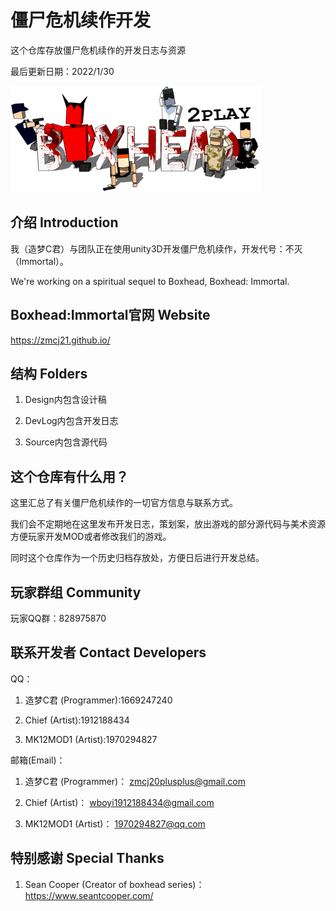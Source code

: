 # 僵尸危机续作开发

这个仓库存放僵尸危机续作的开发日志与资源

最后更新日期：2022/1/30

![BG](https://github.com/zmcj21/boxhead_dev/blob/main/Docs/1.png)

## 介绍 Introduction

我（造梦C君）与团队正在使用unity3D开发僵尸危机续作，开发代号：不灭（Immortal）。

We're working on a spiritual sequel to Boxhead, Boxhead: Immortal.

## Boxhead:Immortal官网 Website

https://zmcj21.github.io/

## 结构 Folders

1. Design内包含设计稿

1. DevLog内包含开发日志

1. Source内包含源代码

## 这个仓库有什么用？

这里汇总了有关僵尸危机续作的一切官方信息与联系方式。

我们会不定期地在这里发布开发日志，策划案，放出游戏的部分源代码与美术资源方便玩家开发MOD或者修改我们的游戏。

同时这个仓库作为一个历史归档存放处，方便日后进行开发总结。

## 玩家群组 Community

玩家QQ群：828975870

## 联系开发者 Contact Developers

QQ：

1. 造梦C君 (Programmer):1669247240

1. Chief (Artist):1912188434

1. MK12MOD1 (Artist):1970294827

邮箱(Email)：

1. 造梦C君 (Programmer)： zmcj20plusplus@gmail.com

1. Chief (Artist)： wboyi1912188434@gmail.com

1. MK12MOD1 (Artist)： 1970294827@qq.com

## 特别感谢 Special Thanks

1. Sean Cooper (Creator of boxhead series)： https://www.seantcooper.com/

